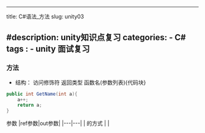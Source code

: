
---
title: C#语法_方法
slug:  unity03

#description: unity知识点复习
categories:
    - C#
tags : 
    - unity 面试复习
---
### 方法
* 结构： 访问修饰符 返回类型 函数名(参数列表){代码块}
```c#
public int GetName(int a){
	a++;
	return a;
}
```  
参数
|ref参数|out参数|
|---|---|
| 的方式  |   |

